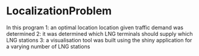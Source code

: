 # LocalizationProblem

In this program
1: an optimal location location given traffic demand was determined
2: it was determined which LNG terminals should supply which LNG stations
3: a visualisation tool was built using the shiny application for a varying number of LNG stations

